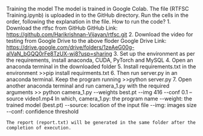 Training the model
    The model is trained in Google Colab. The file (RTFSC Training.ipynb) is uploaded in to the GitHub directory. Run the cells in the order, following the explanation in the file.
How to run the code?
    1.	Download the rtfsc from GitHub
    GitHub Link: https://github.com/Harikrishnan-Vijayan/rtfsc.git
    2.	Download the video for testing from Google Drive to the above floder
    Google Drive Link: https://drive.google.com/drive/folders/1zeAeG00g-alVaN_bGQQ0rFe8TzUX-wj8?usp=sharing
    3.	Set up the environment as per the requirements, install anaconda, CUDA, PyTorch and MySQL
    4.	Open an anaconda terminal in the downloaded folder
    5.	Install requirements.txt in the environment
    >>pip install requirments.txt
    6.	Then run server.py in an anaconda terminal. Keep the program running
    >>python server.py
    7.	Open another anaconda terminal and run camera_1.py with the required arguments
    >> python camera_1.py --weights best.pt --img 416 --conf 0.1 –source video1.mp4
    In which,
    camera_1.py: the program name
    --weight: the trained model (best.pt)
    --source: location of the input file
    --img: images size
    --conf: confidence threshold

    The report (report.txt) will be generated in the same folder after the completion of execution.
